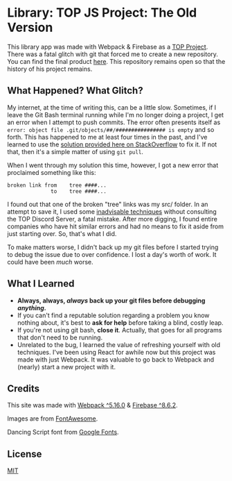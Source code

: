 # Library: TOP JS Project: The Old Version

This library app was made with Webpack & Firebase as a [TOP Project](https://theodinproject.com/courses/javascript/lessons/library). There was a fatal glitch with git that forced me to create a new repository. You can find the final product [here](https://github.com/savwiley/libraryProject). This repository remains open so that the history of his project remains.

## What Happened? What Glitch?

My internet, at the time of writing this, can be a little slow. Sometimes, if I leave the Git Bash terminal running while I'm no longer doing a project, I get an error when I attempt to push commits. The error often presents itself as `error: object file .git/objects/##/################ is empty` and so forth. This has happened to me at least four times in the past, and I've learned to use the [solution provided here on StackOverflow](https://stackoverflow.com/questions/11706215/how-to-fix-git-error-object-file-is-empty) to fix it. If not that, then it's a simple matter of using `git pull`.

When I went through my solution this time, however, I got a new error that proclaimed something like this:
```
broken link from    tree ####... 
              to    tree ####...
```

I found out that one of the broken "tree" links was my src/ folder. In an attempt to save it, I used some [inadvisable techniques](https://stackoverflow.com/questions/4770177/git-patch-does-not-apply/49737208#49737208) without consulting the TOP Discord Server, a fatal mistake. After more digging, I found entire companies who have hit similar errors and had no means to fix it aside from just starting over. So, that's what I did.

To make matters worse, I didn't back up my git files before I started trying to debug the issue due to over confidence. I lost a day's worth of work. It could have been *much* worse.

## What I Learned

- **Always, always, *always* back up your git files before debugging *anything*.**
- If you can't find a reputable solution regarding a problem you know nothing about, it's best to **ask for help** before taking a blind, costly leap.
- If you're not using git bash, **close it**. Actually, that goes for all programs that don't need to be running.
- Unrelated to the bug, I learned the value of refreshing yourself with old techniques. I've been using React for awhile now but this project was made with just Webpack. It was valuable to go back to Webpack and (nearly) start a new project with it.

## Credits

This site was made with [Webpack ^5.16.0](https://webpack.js.org/) & [Firebase ^8.6.2](https://firebase.google.com/).

Images are from [FontAwesome](https://fontawesome.com/).

Dancing Script font from [Google Fonts](https://fonts.google.com/).

## License

[MIT](https://github.com/savwiley/library-project/blob/master/LICENSE.txt)

